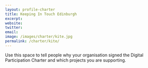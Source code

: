 ```yaml
---
layout: profile-charter
title: Keeping In Touch Edinburgh
excerpt: 
website: 
twitter: 
email: 
image: /images/charter/kite.jpg
permalink: /charter/kite/
---
```


Use this space to tell people why your organisation signed the Digital Participation Charter and which projects you are supporting.